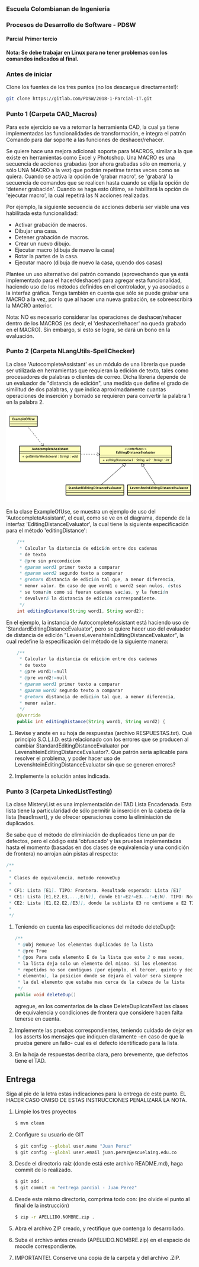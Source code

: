 ### Escuela Colombianan de Ingeniería
### Procesos de Desarrollo de Software - PDSW
#### Parcial Primer tercio

#### Nota: Se debe trabajar en Linux para no tener problemas con los comandos indicados al final.

### Antes de iniciar

Clone los fuentes de los tres puntos (no los descargue directamente!):

```bash
git clone https://gitlab.com/PDSW/2018-1-Parcial-1T.git
```

### Punto 1 (Carpeta CAD_Macros)

Para este ejercicio se va a retomar la herramienta CAD, la cual ya tiene
implementadas las funcionalidades de transformación, e integra el patrón Comando
para dar soporte a las funciones de deshacer/rehacer.

Se quiere hace una mejora adicional: soporte para MACROS, similar a la que
existe en herramientas como Excel y Photoshop. Una MACRO es una secuencia de
acciones grabadas (por ahora grabadas sólo en memoria, y sólo UNA MACRO a la
vez) que podrán repetirse tantas veces como se quiera. Cuando se activa la
opción de 'grabar macro', se 'grabará' la secuencia de comandos que se realicen
hasta cuando se elija la opción de 'detener grabación'. Cuando se haga esto
último, se habilitará la opción de 'ejecutar macro', la cual repetirá las N
acciones realizadas.

Por ejemplo, la siguiente secuencia de acciones debería ser viable una ves
habilitada esta funcionalidad:

* Activar grabación de macros.
* Dibujar una casa.
* Detener grabación de macros.
* Crear un nuevo dibujo.
* Ejecutar macro (dibuja de nuevo la casa)
* Rotar la partes de la casa.
* Ejecutar macro (dibuja de nuevo la casa, quendo dos casas)

Plantee un uso alternativo del patrón comando (aprovechando que ya está
implementado para el hacer/deshacer) para agregar esta funcionalidad, haciendo
uso de los métodos definidos en el controlador, y ya asociados a la interfaz
gráfica. Tenga también en cuenta que sólo se puede grabar una MACRO a la vez,
por lo que al hacer una nueva grabación, se sobreescribirá la MACRO anterior.

Nota: NO es necesario considerar las operaciones de deshacer/rehacer dentro de
los MACROS (es decir, el 'deshacer/rehacer' no queda grabado en el MACRO). Sin
embargo, si esto se logra, se dará un bono en la evaluación.



### Punto 2 (Carpeta NLangUtils-SpellChecker)

La clase 'AutocompleteAssistant' es un módulo de una librería que puede ser
utilizada en herramientas que requieran la edición de texto, tales como
procesadores de palabras o clientes de correo. Dicha librería depende de un
evaluador de "distancia de edición", una medida que define el grado de similitud
de dos palabras, y que indica aproximadamente cuantas operaciones de inserción y
borrado se requieren para convertir la palabra 1 en la palabra 2.

![](img/model-nlang.png)

En la clase ExampleOfUse, se muestra un ejemplo de uso del
'AutocompleteAssistant', el cual, como se ve en el diagrama, depende de la
interfaz 'EditingDistanceEvaluator', la cual tiene la siguiente especificación
para el método 'editingDistance':

```java
    /**
     * Calcular la distancia de edición entre dos cadenas
     * de texto
     * @pre sin precondicion
     * @param word1 primer texto a comparar
     * @param word2 segundo texto a comparar
     * @return distancia de edición tal que, a menor diferencia,
     * menor valor. En caso de que word1 o word2 sean nulos, éstos 
     * se tomarán como si fueran cadenas vacías, y la función
     * devolverá la distancia de edición correspondiente.
     */
    int editingDistance(String word1, String word2);
```

En el ejemplo, la instancia de AutocompleteAssistant está haciendo uso de
'StandardEditingDistanceEvaluator', pero se quiere hacer uso del evaluador de
distancia de edición "LevensLevenshteinEditingDistanceEvaluator", la cual
redefine la especificación del método de la siguiente manera:

```java
    /**
     * Calcular la distancia de edición entre dos cadenas
     * de texto
     * @pre word1!=null
     * @pre word2!=null
     * @param word1 primer texto a comparar
     * @param word2 segundo texto a comparar
     * @return distancia de edición tal que, a menor diferencia,
     * menor valor. 
     */    
    @Override
    public int editingDistance(String word1, String word2) {
```

1. Revise y anote en su hoja de respuestas (archivo RESPUESTAS.txt). Qué
   principio S.O.L.I.D. está relacionado con los errores que se producen al
   cambiar StandardEditingDistanceEvaluator por
   LevenshteinEditingDistanceEvaluator?. Que patrón sería aplicable para
   resolver el problema, y poder hacer uso de
   LevenshteinEditingDistanceEvaluator sin que se generen errores?

2. Implemente la solución antes indicada.

### Punto 3 (Carpeta LinkedListTesting)


La clase MisteryList es una implementación del TAD Lista Encadenada. Esta lista
tiene la particularidad de sólo permitir la inserción en la cabeza de la lista
(headInsert), y de ofrecer operaciones como la eliminiación de duplicados.

Se sabe que el método de eliminiación de duplicados tiene un par de defectos,
pero el código está 'obfuscado' y las pruebas implementadas hasta el momento
(basadas en dos clases de equivalencia y una condición de frontera) no arrojan
aún pistas al respecto:

```java
/**
 *
 * Clases de equivalencia, metodo removeDup
 * 
 * CF1: Lista [E1]. TIPO: Frontera. Resultado esperado: Lista [E1]
 * CE1: Lista [E1,E2,E3,...,E(N)], donde E1!=E2!=E3...!=E(N). TIPO: Normal. Resultado esperado: Lista [E1,E2,E3,...,E(N)]
 * CE2: Lista [E1,E2,E2,[E3]], donde la sublista E3 no contiene a E2 TIPO: Normal. Resultado esperado: Lista [E1,E2,[E3]]
 * 
 */

```

1. Teniendo en cuenta las especificaciones del método deleteDup():

    ```java
    /**
     * @obj Remueve los elementos duplicados de la lista
     * @pre True
     * @pos Para cada elemento E de la lista que este 2 o mas veces,
     * la lista deja solo un elemento del mismo. Si los elementos
     * repetidos no son contiguos (por ejemplo, el tercer, quinto y decimo
     * elemento), la posicion donde se dejara el valor sera siempre
     * la del elemento que estaba mas cerca de la cabeza de la lista
     */
    public void deleteDup()
    ```

    agregue, en los comentarios de la clase DeleteDuplicateTest las clases de
    equivalencia y condiciones de frontera que considere hacen falta tenerse en
    cuenta.
 
2. Implemente las pruebas correspondientes, teniendo cuidado de dejar en los asserts los mensajes que indiquen claramente -en caso de que la prueba genere un fallo- cual es el defecto identificado para la lista.

3. En la hoja de respuestas decriba clara, pero brevemente, que defectos tiene el TAD.

## Entrega

Siga al pie de la letra estas indicaciones para la entrega de este punto. EL
HACER CASO OMISO DE ESTAS INSTRUCCIONES PENALIZARÁ LA NOTA.

1. Limpie los tres proyectos

	```bash
    $ mvn clean
    ```

1. Configure su usuario de GIT

	```bash
    $ git config --global user.name "Juan Perez"
    $ git config --global user.email juan.perez@escuelaing.edu.co
    ```

2. Desde el directorio raíz (donde está este archivo README.md), haga commit de
   lo realizado.

	```bash
    $ git add .
    $ git commit -m "entrega parcial - Juan Perez"
    ```


3. Desde este mismo directorio, comprima todo con: (no olvide el punto al final de la instrucción)

	```bash
    $ zip -r APELLIDO.NOMBRE.zip .
    ```
4. Abra el archivo ZIP creado, y rectifique que contenga lo desarrollado.

4. Suba el archivo antes creado (APELLIDO.NOMBRE.zip) en el espacio de moodle correspondiente.

5. IMPORTANTE!. Conserve una copia de la carpeta y del archivo .ZIP.
 

